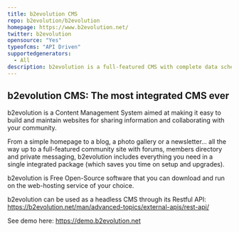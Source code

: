 ```yaml
---
title: b2evolution CMS
repo: b2evolution/b2evolution
homepage: https://www.b2evolution.net/
twitter: b2evolution
opensource: "Yes"
typeofcms: "API Driven"
supportedgenerators:
  - All
description: b2evolution is a full-featured CMS with complete data schema configuration and advanced user permissions. RESTful API.
---
```

## b2evolution CMS: The most integrated CMS ever

b2evolution is a Content Management System aimed at making it easy to build and maintain websites for sharing information and collaborating with your community.

From a simple homepage to a blog, a photo gallery or a newsletter... all the way up to a full-featured community site with forums, members directory and private messaging, b2evolution includes everything you need in a single integrated package (which saves you time on setup and upgrades).

b2evolution is Free Open-Source software that you can download and run on the web-hosting service of your choice.

b2evolution can be used as a headless CMS through its Restful API: <a href="https://b2evolution.net/man/advanced-topics/external-apis/rest-api/">https://b2evolution.net/man/advanced-topics/external-apis/rest-api/</a>

See demo here: <a href="https://demo.b2evolution.net">https://demo.b2evolution.net</a>
